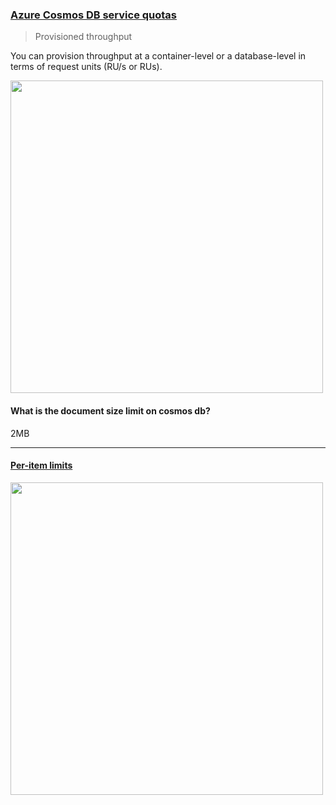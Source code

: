 ### [Azure Cosmos DB service quotas](https://learn.microsoft.com/en-us/azure/cosmos-db/concepts-limits)

> Provisioned throughput

You can provision throughput at a container-level or a database-level in terms of request units (RU/s or RUs). 

<img src="https://user-images.githubusercontent.com/12064832/203733234-86940b30-4073-4ccb-b4d1-7d47cf09b107.png" width="500"/>

#### What is the document size limit on cosmos db?
2MB

---

#### [Per-item limits](https://learn.microsoft.com/en-us/azure/cosmos-db/concepts-limits#per-item-limits)

<img src="https://user-images.githubusercontent.com/12064832/203797247-18baf2b0-38a9-4deb-adec-98f04192e18b.png" width="500"/>
